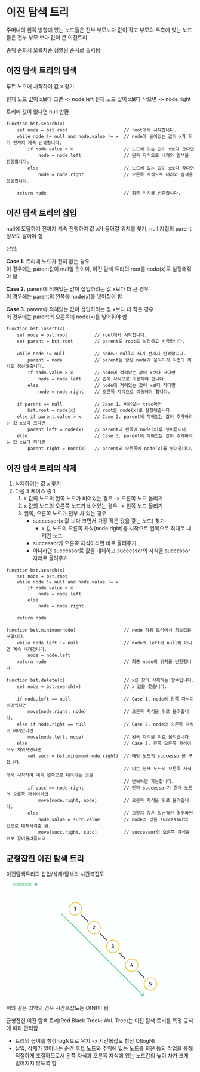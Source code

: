 # 이진 탐색 트리

주머니의 왼쪽 방향에 있는 노드들은 전부 부모보다 값이 작고 부모의 우측에 있는 노드들은 전부 부모 보다 값이 큰 이진트리

중위 순회시 오름차순 정렬된 순서로 출력됨

## 이진 탐색 트리의 탐색

루트 노드에 시작하여 값 x 찾기

현재 노드 값이 x보다 크면 ->  node.left
현재 노드 값이 x보다 작으면 -> node.right

트리에 값이 없다면 null 반환

```Pseudo
function bst.search(x)
    set node = bst.root                     // root에서 시작합니다.
    while node != null and node.value != x  // node에 들어있는 값이 x가 되기 전까지 계속 반복합니다.
        if node.value > x                   // 노드에 있는 값이 x보다 크다면
            node = node.left                // 왼쪽 자식으로 내려와 탐색을 진행합니다. 
        else                                // 노드에 있는 값이 x보다 작다면
            node = node.right               // 오른쪽 자식으로 내려와 탐색을 진행합니다.
    
    return node                             // 최종 위치를 반환합니다.

```

## 이진 탐색 트리의 삽입

null에 도달하기 전까지 계속 진행하여 값 x가 들어갈 위치를 찾기, null 지접의 parent 정보도 알아야 함

삽입:  

**Case 1.** 트리에 노드가 전혀 없는 경우  
이 경우에는 parent값이 null일 것이며, 이진 탐색 트리의 root를 node(x)로 설정해줘야 함

**Case 2.** parent에 적혀있는 값이 삽입하려는 값 x보다 더 큰 경우  
이 경우에는 parent의 왼쪽에 node(x)를 넣어줘야 함

**Case 3.** parent에 적혀있는 값이 삽입하려는 값 x보다 더 작은 경우  
이 경우에는 parent의 오른쪽에 node(x)를 넣어줘야 함

```Pseudo
function bst.insert(x)
    set node = bst.root          // root에서 시작합니다.
    set parent = bst.root        // parent도 root로 설정하고 시작합니다.

    while node != null           // node가 null이 되기 전까지 반복합니다.
        parent = node            // parent는 항상 node가 움직이기 직전의 위치로 갱신해줍니다. 
        if node.value > x        // node에 적혀있는 값이 x보다 크다면
            node = node.left     // 왼쪽 자식으로 이동해야 합니다. 
        else                     // node에 적혀있는 값이 x보다 작다면
            node = node.right    // 오른쪽 자식으로 이동해야 합니다.
    
    if parent == null            // Case 1. 비어있는 tree라면
        bst.root = node(x)       // root를 node(x)로 설정해줍니다.
    else if parent.value > x     // Case 2. parent에 적혀있는 값이 추가하려는 값 x보다 크다면
        parent.left = node(x)    // parent의 왼쪽에 node(x)를 넣어줍니다.
    else                         // Case 3. parent에 적혀있는 값이 추가하려는 값 x보다 작다면
        parent.right = node(x)   // parent의 오른쪽에 node(x)를 넣어줍니다.

```

## 이진 탐색 트리의 삭제

1. 삭제하려는 값 x 찾기
2. 다음 3 케이스 중 1
   1. x 값의 노드의 왼쪽 노드가 비어있는 경우 -> 오른쪽 노드 올리기
   2. x 값의 노드의 오른쪽 노드가 비어있는 경우 -> 왼쪽 노드 올리기
   3. 왼쪽, 오른쪽 노드가 전부 차 있는 경우
      - successor(x 값 보다 크면서 가장 작은 값을 갖는 노드) 찾기
        - x 값 노드의 오른쪽 자식(node.right)을 시작으로 왼쪽으로 최대로 내려간 노드
      - successor가 오른쪽 자식이라면 바로 올려주기
      - 아니라면 successor로 값을 대체하고 successor의 자식을 successor 자리로 올려주기
  
```Pseudo
function bst.search(x)
    set node = bst.root                     
    while node != null and node.value != x 
        if node.value > x                
            node = node.left           
        else                               
            node = node.right           
    
    return node            

function bst.minimum(node)                  // node 하위 트리에서 최솟값을 구합니다.
    while node.left != null                 // node의 left가 null이 아니면 계속 내려갑니다.
        node = node.left
    return node                             // 최종 node의 위치를 반환합니다.

function bst.delete(x)                      // x를 찾아 삭제하는 함수입니다.
    set node = bst.search(x)                // x 값을 찾습니다.
    
    if node.left == null                    // Case 1. node의 왼쪽 자식이 비어있다면
        move(node.right, node)              // 오른쪽 자식을 위로 올려줍니다.
    else if node.right == null              // Case 2. node의 오른쪽 자식이 비어있다면
        move(node.left, node)               // 왼쪽 자식을 위로 올려줍니다.
    else                                    // Case 3. 왼쪽 오른쪽 자식이 모두 채워져있다면
        set succ = bst.minimum(node.right)  // 해당 노드의 successor를 구합니다.
                                            // 이는 현재 노드의 오른쪽 자식에서 시작하여 계속 왼쪽으로 내려가는 것을
                                            // 반복하면 가능합니다.
        if succ == node.right               // 만약 successor가 현재 노드의 오른쪽 자식이라면 
            move(node.right, node)          // 오른쪽 자식을 위로 올려줍니다.
        else                                // 그렇지 않은 일반적인 경우라면
            node.value = succ.value         // node의 값을 successor의 값으로 대체시켜준 뒤,
            move(succ.right, succ)          // successor의 오른쪽 자식을 위로 끌어올려줍니다.

```

## 균형잡힌 이진 탐색 트리

이진탐색트리의 삽입/삭제/탐색의 시간복잡도
![alt text](worstcase.png)
위와 같은 최악의 경우 시간복잡도는 O(N)이 됨

균형잡힌 이진 탐색 트리(Red Black Tree나 AVL Tree)는 이진 탐색 트리를 특정 규칙에 따라 관리함

- 트리의 높이를 항상 logN으로 유지 -> 시간복잡도 항상 O(logN)
- 삽입, 삭제가 일어나는 순간 루트 노드와 주위에 있는 노드를 회전 등의 작업을 통해 적절하게 조절하므로서 왼쪽 자식과 오른쪽 자식에 있는 노드간의 높이 차가 크게 벌어지지 않도록 함
